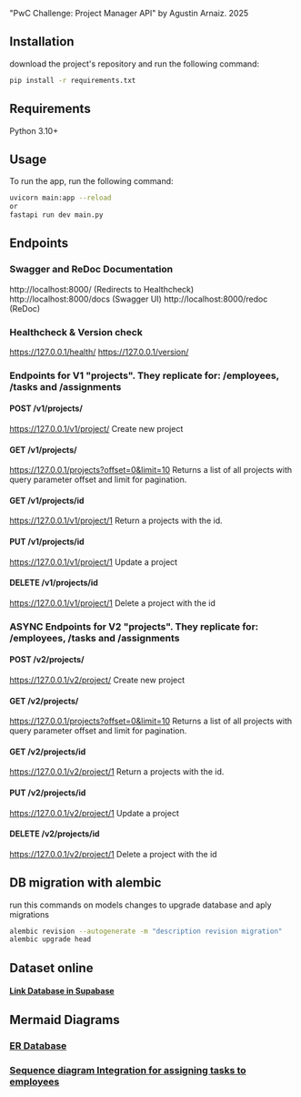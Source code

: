 "PwC Challenge: Project Manager API" by Agustin Arnaiz. 2025

## Installation
download the project's repository and run the following command:

```bash
pip install -r requirements.txt
```


## Requirements
Python 3.10+


## Usage
To run the app, run the following command:

```bash
uvicorn main:app --reload 
or 
fastapi run dev main.py
```

## Endpoints

### Swagger and ReDoc Documentation
http://localhost:8000/          (Redirects to Healthcheck)
http://localhost:8000/docs      (Swagger UI)
http://localhost:8000/redoc     (ReDoc)


### Healthcheck & Version check
https://127.0.0.1/health/
https://127.0.0.1/version/


### Endpoints for V1 "projects". They replicate for: /employees, /tasks and /assignments

#### POST /v1/projects/
https://127.0.0.1/v1/project/
Create new project

#### GET /v1/projects/
https://127.0.0.1/projects?offset=0&limit=10
Returns a list of all projects with query parameter offset and limit for pagination.

#### GET /v1/projects/id
https://127.0.0.1/v1/project/1
Return a projects with the id.

#### PUT /v1/projects/id
https://127.0.0.1/v1/project/1
Update a project

#### DELETE /v1/projects/id
https://127.0.0.1/v1/project/1
Delete a project with the id

### ASYNC Endpoints for V2 "projects". They replicate for: /employees, /tasks and /assignments

#### POST /v2/projects/
https://127.0.0.1/v2/project/
Create new project

#### GET /v2/projects/
https://127.0.0.1/projects?offset=0&limit=10
Returns a list of all projects with query parameter offset and limit for pagination.

#### GET /v2/projects/id
https://127.0.0.1/v2/project/1
Return a projects with the id.

#### PUT /v2/projects/id
https://127.0.0.1/v2/project/1
Update a project

#### DELETE /v2/projects/id
https://127.0.0.1/v2/project/1
Delete a project with the id


## DB migration with alembic
run this commands on models changes to upgrade database and aply migrations
```bash
alembic revision --autogenerate -m "description revision migration"
alembic upgrade head
```

## Dataset online
#### [Link Database in Supabase](https://supabase.com/dashboard/project/ldbzpeddtslywzbsnfqm)


## Mermaid Diagrams

### [ER Database](https://www.mermaidchart.com/raw/8b2953d5-01a9-42da-83b9-72d313e7ad5c?theme=light&version=v0.1&format=svg)

### [Sequence diagram Integration for assigning tasks to employees](https://www.mermaidchart.com/raw/eab6ebab-eab4-442c-bdec-7082544e6353?theme=light&version=v0.1&format=svg)